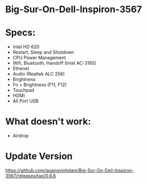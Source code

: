 # Big-Sur-On-Dell-Inspiron-3567

# Specs:
- Intel HD 620
- Restart, Sleep and Shutdown
- CPU Power Management
- Wifi, Bluetooth, Handoff (Intel AC-3165)
- Ethenet 
- Audio (Realtek ALC 256)
- Brightness
- Fn + Brightness (F11, F12)
- Touchpad
- HDMI
- All Port USB

# What doesn't work:
- Airdrop

# Update Version
https://github.com/quangvinhdam/Big-Sur-On-Dell-Inspiron-3567/releases/tag/0.6.6
